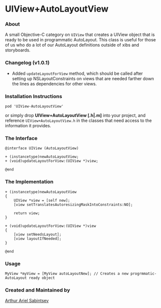 # UIView+AutoLayoutView

### About
A small Objective-C category on `UIView` that creates a UIView object that is ready to be used in programmatic AutoLayout. This class is useful for those of us who do a lot of our AutoLayout definitions outside of xibs and storyboards.

### Changelog (v1.0.1)
- Added `updateLayoutForView` method, which should be called after setting up NSLayoutConstraints on views that are needed farther down the lines as dependencies for other views.

### Installation Instructions
```
pod 'UIView-AutoLayoutView'
```

or simply drop **UIView+AutoLayoutView [.h|.m]** into your project, and reference `UIView+AutoLayoutView.h` in the classes that need access to the information it provides.

### The Interface

``` obj-c
@interface UIView (AutoLayoutView)

+ (instancetype)newAutoLayoutView;
+ (void)updateLayoutForView:(UIView *)view;

@end
```

### The Implementation
``` obj-c
+ (instancetype)newAutoLayoutView
{
    UIView *view = [self new];
    [view setTranslatesAutoresizingMaskIntoConstraints:NO];
    
    return view;
}

+ (void)updateLayoutForView:(UIView *)view
{
    [view setNeedsLayout];
    [view layoutIfNeeded];
}

@end
```

### Usage
``` obj-c
MyView *myView = [MyView autoLayoutNew]; // Creates a new progrmmatic-AutoLayout ready object
```

### Created and Maintained by
[Arthur Ariel Sabintsev](http://www.sabintsev.com/) 
